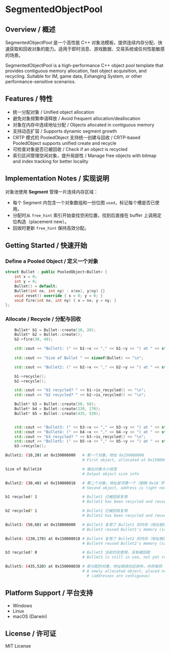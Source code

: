 # SegmentedObjectPool

## Overview / 概述

SegmentedObjectPool 是一个高性能 C++ 对象池模板，提供连续内存分配、快速获取和回收对象的能力。适用于即时消息、游戏数据、交易系统或任何性能敏感的场景。

SegmentedObjectPool is a high-performance C++ object pool template that provides contiguous memory allocation, fast object acquisition, and recycling. Suitable for IM, game data, Exhanging System, or other performance-sensitive scenarios.

## Features / 特性

- 统一分配对象 / Unified object allocation
- 避免对象频繁申请释放 / Avoid frequent allocation/deallocation
- 对象在内存中连续地址分配 / Objects allocated in contiguous memory
- 支持动态扩容 / Supports dynamic segment growth
- CRTP 模式的 PooledObject 支持统一创建与回收 / CRTP-based PooledObject supports unified create and recycle
- 可检查对象是否已被回收 / Check if an object is recycled
- 索引区间管理空闲对象，提升局部性 / Manage free objects with bitmap and index tracking for better locality

## Implementation Notes / 实现说明

对象池使用 **Segment** 管理一片连续内存区域：

- 每个 Segment 内包含一个对象数组和一份位图 `used`，标记每个槽是否已使用。
- 分配时从 `free_hint` 索引开始查找空闲位置，找到后直接在 buffer 上调用定位构造（placement new）。
- 回收时更新 `free_hint` 保持高效分配。
## Getting Started / 快速开始

### Define a Pooled Object / 定义一个对象

```cpp
struct Bullet : public PooledObject<Bullet> {
    int x = 0;
    int y = 0;
    Bullet() = default;
    Bullet(int nx, int ny) : x(nx), y(ny) {}
    void reset() override { x = 0; y = 0; }
    void fire(int nx, int ny) { x = nx; y = ny; }
};
```

### Allocate / Recycle / 分配与回收

```cpp
    Bullet* b1 = Bullet::create(10, 20);
    Bullet* b2 = Bullet::create();
    b2->fire(30, 40);

    std::cout << "Bullet1: (" << b1->x << "," << b1->y << ") at " << static_cast<void*>(b1) << "\n";
    
    std::cout << "Size of Bullet " << sizeof(Bullet) << "\n";

    std::cout << "Bullet2: (" << b2->x << "," << b2->y << ") at " << static_cast<void*>(b2) << "\n";

    b1->recycle();
    b2->recycle();

    std::cout << "b1 recycled? " << b1->is_recycled() << "\n";
    std::cout << "b2 recycled? " << b2->is_recycled() << "\n";

    Bullet* b3 = Bullet::create(50, 60);
    Bullet* b4 = Bullet::create(230, 170);
    Bullet* b5 = Bullet::create(435, 520);


    std::cout << "Bullet3: (" << b3->x << "," << b3->y << ") at " << static_cast<void*>(b3) << "\n";
    std::cout << "Bullet4: (" << b4->x << "," << b4->y << ") at " << static_cast<void*>(b4) << "\n";
    std::cout << "b3 recycled? " << b3->is_recycled() << "\n";
    std::cout << "Bullet5: (" << b5->x << "," << b5->y << ") at " << static_cast<void*>(b5) << "\n";
    b3->recycle();
```

```bash
Bullet1: (10,20) at 0x150008000   # 第一个对象，地址 0x150008000
                                  # First object, allocated at 0x150008000

Size of Bullet24                  # 输出对象大小信息
                                  # Output object size info

Bullet2: (30,40) at 0x150008018   # 第二个对象，地址紧邻第一个（相隔 0x18 字节）
                                  # Second object, address is right next to the first (offset 0x18)

b1 recycled? 1                    # Bullet1 已被回收复用
                                  # Bullet1 has been recycled and reused

b2 recycled? 1                    # Bullet2 已被回收复用
                                  # Bullet2 has been recycled and reused

Bullet3: (50,60) at 0x150008000   # Bullet3 复用了 Bullet1 的内存（地址相同）
                                  # Bullet3 reused Bullet1's memory (same address)

Bullet4: (230,170) at 0x150008018 # Bullet4 复用了 Bullet2 的内存（地址相同）
                                  # Bullet4 reused Bullet2's memory (same address)

b3 recycled? 0                    # Bullet3 当前仍在使用，没有被回收
                                  # Bullet3 is still in use, not yet recycled

Bullet5: (435,520) at 0x150008030 # 新分配的对象，地址继续向后排布，内存相邻
                                  # A newly allocated object, placed next in memory
                                    # (addresses are contiguous)
```

## Platform Support / 平台支持

- Windows
- Linux
- macOS (Darwin)

## License / 许可证

MIT License


